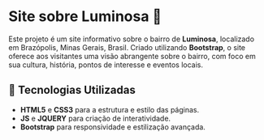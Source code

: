 # Site sobre Luminosa 🌄

Este projeto é um site informativo sobre o bairro de **Luminosa**, localizado em Brazópolis, Minas Gerais, Brasil. Criado utilizando **Bootstrap**, o site oferece aos visitantes uma visão abrangente sobre o bairro, com foco em sua cultura, história, pontos de interesse e eventos locais.


## 🚀 Tecnologias Utilizadas

- **HTML5** e **CSS3** para a estrutura e estilo das páginas.
- **JS** e **JQUERY** para criação de interatividade.
- **Bootstrap** para responsividade e estilização avançada.